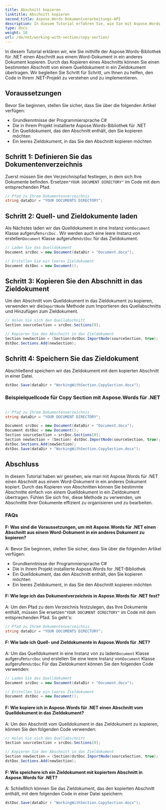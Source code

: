 ```yaml
---
title: Abschnitt kopieren
linktitle: Abschnitt kopieren
second_title: Aspose.Words-Dokumentverarbeitungs-API
description: In diesem Tutorial erfahren Sie, wie Sie mit Aspose.Words für .NET einen Abschnitt aus einem Word-Dokument in ein anderes Dokument kopieren.
type: docs
weight: 10
url: /de/net/working-with-section/copy-section/
---
```


In diesem Tutorial erklären wir, wie Sie mithilfe der Aspose.Words-Bibliothek für .NET einen Abschnitt aus einem Word-Dokument in ein anderes Dokument kopieren. Durch das Kopieren eines Abschnitts können Sie einen bestimmten Abschnitt von einem Quelldokument in ein Zieldokument übertragen. Wir begleiten Sie Schritt für Schritt, um Ihnen zu helfen, den Code in Ihrem .NET-Projekt zu verstehen und zu implementieren.

## Voraussetzungen
Bevor Sie beginnen, stellen Sie sicher, dass Sie über die folgenden Artikel verfügen:
- Grundkenntnisse der Programmiersprache C#
- Die in Ihrem Projekt installierte Aspose.Words-Bibliothek für .NET
- Ein Quelldokument, das den Abschnitt enthält, den Sie kopieren möchten
- Ein leeres Zieldokument, in das Sie den Abschnitt kopieren möchten

## Schritt 1: Definieren Sie das Dokumentenverzeichnis
 Zuerst müssen Sie den Verzeichnispfad festlegen, in dem sich Ihre Dokumente befinden. Ersetzen`"YOUR DOCUMENT DIRECTORY"` im Code mit dem entsprechenden Pfad.

```csharp
// Pfad zu Ihrem Dokumentenverzeichnis
string dataDir = "YOUR DOCUMENTS DIRECTORY";
```

## Schritt 2: Quell- und Zieldokumente laden
 Als Nächstes laden wir das Quelldokument in eine Instanz von`Document` Klasse aufgerufen`srcDoc` . Wir werden auch eine leere Instanz von erstellen`Document` Klasse aufgerufen`dstDoc` für das Zieldokument.

```csharp
// Laden Sie das Quelldokument
Document srcDoc = new Document(dataDir + "Document.docx");

// Erstellen Sie ein leeres Zieldokument
Document dstDoc = new Document();
```

## Schritt 3: Kopieren Sie den Abschnitt in das Zieldokument
 Um den Abschnitt vom Quelldokument in das Zieldokument zu kopieren, verwenden wir die`ImportNode` Methode zum Importieren des Quellabschnitts und Hinzufügen zum Zieldokument.

```csharp
// Holen Sie sich den Quellabschnitt
Section sourceSection = srcDoc.Sections[0];

// Kopieren Sie den Abschnitt in das Zieldokument
Section newSection = (Section)dstDoc.ImportNode(sourceSection, true);
dstDoc.Sections.Add(newSection);
```

## Schritt 4: Speichern Sie das Zieldokument
Abschließend speichern wir das Zieldokument mit dem kopierten Abschnitt in einer Datei.

```csharp
dstDoc.Save(dataDir + "WorkingWithSection.CopySection.docx");
```

### Beispielquellcode für Copy Section mit Aspose.Words für .NET 

```csharp

// Pfad zu Ihrem Dokumentenverzeichnis
string dataDir = "YOUR DOCUMENT DIRECTORY";

Document srcDoc = new Document(dataDir + "Document.docx");
Document dstDoc = new Document();
Section sourceSection = srcDoc.Sections[0];
Section newSection = (Section) dstDoc.ImportNode(sourceSection, true);
dstDoc.Sections.Add(newSection);
dstDoc.Save(dataDir + "WorkingWithSection.CopySection.docx");

```

## Abschluss
In diesem Tutorial haben wir gesehen, wie man mit Aspose.Words für .NET einen Abschnitt aus einem Word-Dokument in ein anderes Dokument kopiert. Durch das Kopieren von Abschnitten können Sie bestimmte Abschnitte einfach von einem Quelldokument in ein Zieldokument übertragen. Fühlen Sie sich frei, diese Methode zu verwenden, um Abschnitte Ihrer Dokumente effizient zu organisieren und zu bearbeiten.

### FAQs

#### F: Was sind die Voraussetzungen, um mit Aspose.Words für .NET einen Abschnitt aus einem Word-Dokument in ein anderes Dokument zu kopieren?

A: Bevor Sie beginnen, stellen Sie sicher, dass Sie über die folgenden Artikel verfügen:
- Grundkenntnisse der Programmiersprache C#
- Die in Ihrem Projekt installierte Aspose.Words for .NET-Bibliothek
- Ein Quelldokument, das den Abschnitt enthält, den Sie kopieren möchten
- Ein leeres Zieldokument, in das Sie den Abschnitt kopieren möchten

#### F: Wie lege ich das Dokumentverzeichnis in Aspose.Words für .NET fest?

 A: Um den Pfad zu dem Verzeichnis festzulegen, das Ihre Dokumente enthält, müssen Sie ersetzen`"YOUR DOCUMENT DIRECTORY"` im Code mit dem entsprechenden Pfad. So geht's:

```csharp
// Pfad zu Ihrem Dokumentenverzeichnis
string dataDir = "YOUR DOCUMENTS DIRECTORY";
```

#### F: Wie lade ich Quell- und Zieldokumente in Aspose.Words für .NET?

 A: Um das Quelldokument in eine Instanz von zu laden`Document` Klasse aufgerufen`srcDoc` und erstellen Sie eine leere Instanz von`Document` Klasse aufgerufen`dstDoc` Für das Zieldokument können Sie den folgenden Code verwenden:

```csharp
// Laden Sie das Quelldokument
Document srcDoc = new Document(dataDir + "Document.docx");

// Erstellen Sie ein leeres Zieldokument
Document dstDoc = new Document();
```

#### F: Wie kopiere ich in Aspose.Words für .NET einen Abschnitt vom Quelldokument in das Zieldokument?

A: Um den Abschnitt vom Quelldokument in das Zieldokument zu kopieren, können Sie den folgenden Code verwenden:

```csharp
// Holen Sie sich den Quellabschnitt
Section sourceSection = srcDoc.Sections[0];

// Kopieren Sie den Abschnitt in das Zieldokument
Section newSection = (Section)dstDoc.ImportNode(sourceSection, true);
dstDoc.Sections.Add(newSection);
```

#### F: Wie speichere ich ein Zieldokument mit kopiertem Abschnitt in Aspose.Words für .NET?

A: Schließlich können Sie das Zieldokument, das den kopierten Abschnitt enthält, mit dem folgenden Code in einer Datei speichern:

```csharp
dstDoc.Save(dataDir + "WorkingWithSection.CopySection.docx");
```
